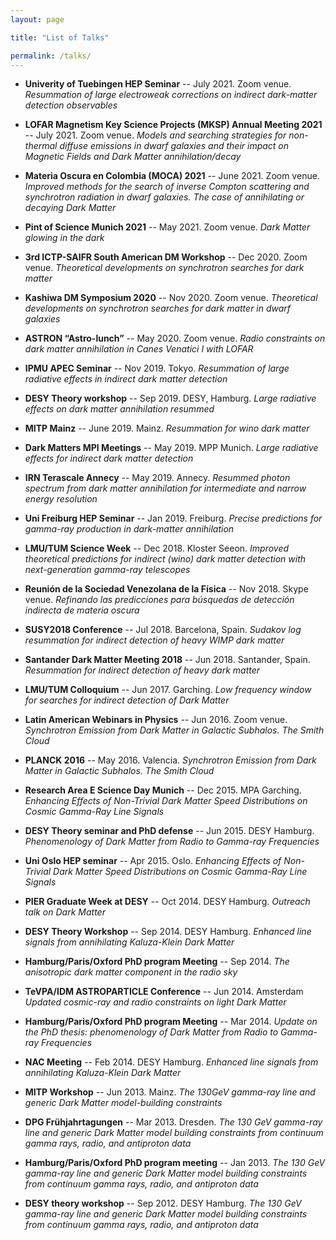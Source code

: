 ```yaml
---
layout: page

title: "List of Talks"

permalink: /talks/
---
```


* **Univerity of Tuebingen HEP Seminar** -- July 2021. Zoom venue. 
*Resummation of large electroweak corrections on indirect dark-matter detection observables*

* **LOFAR Magnetism Key Science Projects (MKSP) Annual Meeting 2021** -- July 2021. Zoom venue.
*Models and searching strategies for non-thermal diffuse emissions in dwarf galaxies and their impact on Magnetic Fields and Dark Matter annihilation/decay*

* **Materia Oscura en Colombia (MOCA) 2021** -- June 2021. Zoom venue.
*Improved methods for the search of inverse Compton scattering and synchrotron radiation in dwarf galaxies. The case of annihilating or decaying Dark Matter*

* **Pint of Science Munich 2021** -- May 2021. Zoom venue. 
*Dark Matter glowing in the dark*

* **3rd ICTP-SAIFR South American DM Workshop** -- Dec 2020. Zoom venue. 
*Theoretical developments on synchrotron searches for dark matter*

* **Kashiwa DM Symposium 2020** -- Nov 2020.  Zoom venue. 
*Theoretical developments on synchrotron searches for dark matter in dwarf galaxies*

* **ASTRON “Astro-lunch”** -- May 2020. Zoom venue. 
*Radio constraints on dark matter annihilation in Canes Venatici I with LOFAR*

* **IPMU APEC Seminar** -- Nov 2019. Tokyo. 
*Resummation of large radiative effects in indirect dark matter detection*

* **DESY Theory workshop** -- Sep 2019. DESY, Hamburg. 
*Large radiative effects on dark matter annihilation resummed*

* **MITP Mainz** -- June 2019. Mainz. 
*Resummation for wino dark matter*

* **Dark Matters MPI Meetings** -- May 2019. MPP Munich. 
*Large radiative effects for indirect dark matter detection*

* **IRN Terascale Annecy** -- May 2019. Annecy.
*Resummed photon spectrum from dark matter annihilation for intermediate and narrow energy resolution*

* **Uni Freiburg HEP Seminar** -- Jan 2019. Freiburg.
*Precise predictions for gamma-ray production in dark-matter annihilation*

* **LMU/TUM Science Week** -- Dec 2018. Kloster Seeon. 
*Improved theoretical predictions for indirect (wino) dark matter detection with next-generation gamma-ray telescopes* 

* **Reunión de la Sociedad Venezolana de la Física** -- Nov 2018. Skype venue.
*Refinando las predicciones para búsquedas de detección indirecta de materia oscura*

* **SUSY2018 Conference** -- Jul 2018. Barcelona, Spain. 
*Sudakov log resummation for indirect detection of heavy WIMP dark matter*

* **Santander Dark Matter Meeting 2018** -- Jun 2018. Santander, Spain.
*Resummation for indirect detection of heavy dark matter*

* **LMU/TUM Colloquium** -- Jun 2017. Garching. 
*Low frequency window for searches for indirect detection of Dark Matter*

* **Latin American Webinars in Physics** -- Jun 2016. Zoom venue. 
*Synchrotron Emission from Dark Matter in Galactic Subhalos. The Smith Cloud*

* **PLANCK 2016** -- May 2016. Valencia. 
*Synchrotron Emission from Dark Matter in Galactic Subhalos. The Smith Cloud*

* **Research Area E Science Day Munich** -- Dec 2015. MPA Garching. 
*Enhancing Effects of Non-Trivial Dark Matter Speed Distributions on Cosmic Gamma-Ray Line Signals*

* **DESY Theory seminar and PhD defense** -- Jun 2015. DESY Hamburg. 
*Phenomenology of Dark Matter from Radio to Gamma-ray Frequencies*

* **Uni Oslo HEP seminar** -- Apr 2015. Oslo.
*Enhancing Effects of Non-Trivial Dark Matter Speed Distributions on Cosmic Gamma-Ray Line Signals*

* **PIER Graduate Week at DESY** -- Oct 2014. DESY Hamburg. 
*Outreach talk on Dark Matter*

* **DESY Theory Workshop** -- Sep 2014. DESY Hamburg. 
*Enhanced line signals from annihilating Kaluza-Klein Dark Matter*

* **Hamburg/Paris/Oxford PhD program Meeting** -- Sep 2014. 
*The anisotropic dark matter component in the radio sky*

* **TeVPA/IDM ASTROPARTICLE Conference** -- Jun 2014. Amsterdam
*Updated cosmic-ray and radio constraints on light Dark Matter*

* **Hamburg/Paris/Oxford PhD program Meeting** -- Mar 2014. 
*Update on the PhD thesis: phenomenology of Dark Matter from Radio to Gamma-ray Frequencies*

* **NAC Meeting** -- Feb 2014. DESY Hamburg. 
*Enhanced line signals from annihilating Kaluza-Klein Dark Matter*

* **MITP Workshop** -- Jun 2013. Mainz. 
*The 130GeV gamma-ray line and generic Dark Matter model-building constraints*

* **DPG Frühjahrtagungen** -- Mar 2013. Dresden. 
*The 130 GeV gamma-ray line and generic Dark Matter model building constraints from continuum gamma rays, radio, and antiproton data*

* **Hamburg/Paris/Oxford PhD program meeting** -- Jan 2013. 
*The 130 GeV gamma-ray line and generic Dark Matter model building constraints from continuum gamma rays, radio, and antiproton data*

* **DESY theory workshop** -- Sep 2012. DESY Hamburg. 
*The 130 GeV gamma-ray line and generic Dark Matter model building constraints from continuum gamma rays, radio, and antiproton data*
